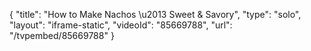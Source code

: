 {
    "title": "How to Make Nachos \u2013 Sweet & Savory",
    "type": "solo",
    "layout": "iframe-static",
    "videoId": "85669788",
    "url": "\/tvpembed\/85669788"
}